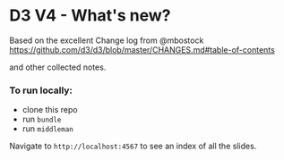 # D3 V4 - What's new?

Based on the excellent Change log from @mbostock
https://github.com/d3/d3/blob/master/CHANGES.md#table-of-contents

and other collected notes.

### To run locally:

- clone this repo
- run `bundle`
- run `middleman`

Navigate to `http://localhost:4567` to see an index of all the slides.
